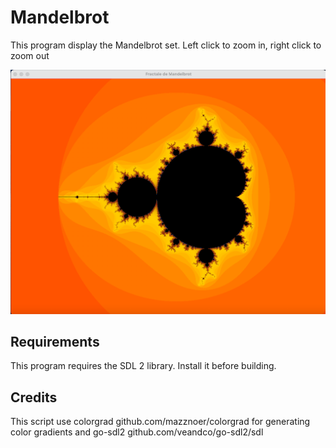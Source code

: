 # Mandelbrot

This program display the Mandelbrot set. Left click to zoom in, right click to zoom out 

![Preview](mandelbrot.png)


## Requirements

This program requires the SDL 2 library. Install it before building.


## Credits
This script use colorgrad github.com/mazznoer/colorgrad for generating color gradients
and go-sdl2  github.com/veandco/go-sdl2/sdl

